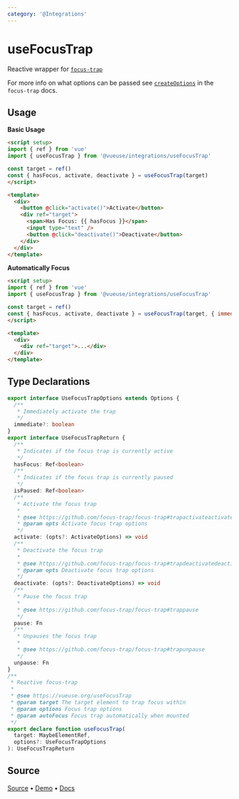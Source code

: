 ```yaml
---
category: '@Integrations'
---
```


# useFocusTrap

Reactive wrapper for [`focus-trap`](https://github.com/focus-trap/focus-trap)

For more info on what options can be passed see [`createOptions`](https://github.com/focus-trap/focus-trap#createfocustrapelement-createoptions) in the `focus-trap` docs.

## Usage

**Basic Usage**

```html
<script setup>
import { ref } from 'vue'
import { useFocusTrap } from '@vueuse/integrations/useFocusTrap'

const target = ref()
const { hasFocus, activate, deactivate } = useFocusTrap(target)
</script>

<template>
  <div>
    <button @click="activate()">Activate</button>
    <div ref="target">
      <span>Has Focus: {{ hasFocus }}</span>
      <input type="text" />
      <button @click="deactivate()">Deactivate</button>
    </div>
  </div>
</template>
```

**Automatically Focus**

```html
<script setup>
import { ref } from 'vue'
import { useFocusTrap } from '@vueuse/integrations/useFocusTrap'

const target = ref()
const { hasFocus, activate, deactivate } = useFocusTrap(target, { immediate: true })
</script>

<template>
  <div>
    <div ref="target">...</div>
  </div>
</template>
```

<!--FOOTER_STARTS-->
## Type Declarations

```typescript
export interface UseFocusTrapOptions extends Options {
  /**
   * Immediately activate the trap
   */
  immediate?: boolean
}
export interface UseFocusTrapReturn {
  /**
   * Indicates if the focus trap is currently active
   */
  hasFocus: Ref<boolean>
  /**
   * Indicates if the focus trap is currently paused
   */
  isPaused: Ref<boolean>
  /**
   * Activate the focus trap
   *
   * @see https://github.com/focus-trap/focus-trap#trapactivateactivateoptions
   * @param opts Activate focus trap options
   */
  activate: (opts?: ActivateOptions) => void
  /**
   * Deactivate the focus trap
   *
   * @see https://github.com/focus-trap/focus-trap#trapdeactivatedeactivateoptions
   * @param opts Deactivate focus trap options
   */
  deactivate: (opts?: DeactivateOptions) => void
  /**
   * Pause the focus trap
   *
   * @see https://github.com/focus-trap/focus-trap#trappause
   */
  pause: Fn
  /**
   * Unpauses the focus trap
   *
   * @see https://github.com/focus-trap/focus-trap#trapunpause
   */
  unpause: Fn
}
/**
 * Reactive focus-trap
 *
 * @see https://vueuse.org/useFocusTrap
 * @param target The target element to trap focus within
 * @param options Focus trap options
 * @param autoFocus Focus trap automatically when mounted
 */
export declare function useFocusTrap(
  target: MaybeElementRef,
  options?: UseFocusTrapOptions
): UseFocusTrapReturn
```

## Source

[Source](https://github.com/vueuse/vueuse/blob/main/packages/integrations/useFocusTrap/index.ts) • [Demo](https://github.com/vueuse/vueuse/blob/main/packages/integrations/useFocusTrap/demo.vue) • [Docs](https://github.com/vueuse/vueuse/blob/main/packages/integrations/useFocusTrap/index.md)


<!--FOOTER_ENDS-->
